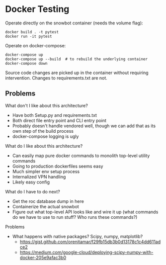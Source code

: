 # Docker Testing

Operate directly on the snowbot container (needs the volume flag):

```
docker build . -t pytest
docker run -it pytest
```

Operate on docker-compose:

```
docker-compose up
docker-compose up --build  # to rebuild the underlying container
docker-compose down
```

Source code changes are picked up in the container without requiring intervention. Changes to requirements.txt are not.

## Problems

What don't I like about this architecture?

- Have both Setup.py and requirements.txt
- Both direct file entry point and CLI entry point
- Probably doesn't handle vendored well, though we can add that as its own step of the build process
- docker-compose logging is ugly

What do I like about this architecture?

- Can easily map pure docker commands to monolith top-level utility commands 
- Going to production dockerfiles seems easy
- Much simpler env setup process
- Internalized VPN handling
- Likely easy config

What do I have to do next?

- Get the roc database dump in here
- Containerize the actual snowbot
- Figure out what top-level API looks like and wire it up (what commands do we have to use to run stuff? Who runs these commands?)

Problems
- What happens with native packages? Scipy, numpy, matplotlib?
    + https://gist.github.com/orenitamar/f29fb15db3b0d13178c1c4dd611adce2
    + https://medium.com/google-cloud/deploying-scipy-numpy-with-docker-205e9afac3b0
